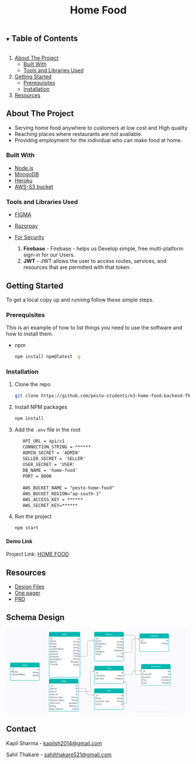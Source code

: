   <h1 align="center">Home Food</h1>

<!-- TABLE OF CONTENTS -->
<details open="open">
  <summary><h2 style="display: inline-block">Table of Contents</h2></summary>
  <ol>
    <li>
      <a href="#about-the-project">About The Project</a>
      <ul>
        <li><a href="#built-with">Built With</a></li>
        <li><a href="#tools-and-libraries-used">Tools and Libraries Used<a></li>
      </ul>
    </li>
    <li>
      <a href="#getting-started">Getting Started</a>
      <ul>
        <li><a href="#prerequisites">Prerequisites</a></li>
        <li><a href="#installation">Installation</a></li>
      </ul>
    </li>
    <li><a href="#resources">Resources</a></li>
  </ol>
</details>

<!-- ABOUT THE PROJECT -->

## About The Project

- Serving home food anywhere to customers at low cost and High quality
- Reaching places where restaurants are not available.
- Providing employment for the individual who can make food at home.

### Built With

- [Node.js]()
- [MongoDB]()
- [Heroku]()
- [AWS-S3 bucket]()

### Tools and Libraries Used

- [FIGMA]()
- [Razorpay]()
- [For Security]()
  
  1. <b>Firebase</b> - Firebase - helps us Develop simple, free multi-platform sign-in for our Users.
  2. <b>JWT</b> - JWT allows the user to access routes, services, and resources that are permitted with that token.

<!-- GETTING STARTED -->

## Getting Started

To get a local copy up and running follow these simple steps.

### Prerequisites

This is an example of how to list things you need to use the software and how to install them.

- npm
  ```sh
  npm install npm@latest -g
  ```

### Installation

1. Clone the repo
   ```sh
   git clone https://github.com/pesto-students/n3-home-food-backend-Theta
   ```
2. Install NPM packages

   ```sh
   npm install
   ```

3. Add the `.env` file in the root
   ```
      API_URL = api/v1
      CONNECTION_STRING = ******
      ADMIN_SECRET = 'ADMIN'
      SELLER_SECRET = 'SELLER'
      USER_SECRET = 'USER'
      DB_NAME = 'home-food'
      PORT = 8000

      AWS_BUCKET_NAME = "pesto-home-food"
      AWS_BUCKET_REGION="ap-south-1"
      AWS_ACCESS_KEY = ******
      AWS_SECRET_KEY=******
   ```
4. Run the project
   ```sh
   npm start
   ```

<!-- USAGE EXAMPLES -->

#### Demo Link

Project Link: [HOME FOOD]()

## Resources

- [Design Files](https://drive.google.com/file/d/1ZsHUcppCgRSodUsBPYNnufJIXQVBMpSX/view?usp=sharing)
- [One pager](https://drive.google.com/file/d/1eKHTMmlTKy6Q_cXUgh01wLXiTrIquEv0/view?usp=sharing)
- [PRD](https://drive.google.com/file/d/1Vx6rk5sD8S4teRjC3GvpJQ161Ww8kAkv/view?usp=sharing)
  
## Schema Design

<img src="https://github.com/pesto-students/n3-home-food-frontend-Theta/blob/master/public/database%20architecture.png" >
<!-- CONTRIBUTING -->
<!-- ## Contributing

Contributions are what make the open source community such an amazing place to be learn, inspire, and create. Any contributions you make are **greatly appreciated**.

1. Fork the Project
2. Create your Feature Branch (`git checkout -b feature/AmazingFeature`)
3. Commit your Changes (`git commit -m 'Add some AmazingFeature'`)
4. Push to the Branch (`git push origin feature/AmazingFeature`)
5. Open a Pull Request
 -->

<!-- LICENSE -->
<!-- ## License

Distributed under the MIT License. See `LICENSE` for more information.

 -->

<!-- CONTACT -->

## Contact

Kapil Sharma - kapilsh2014@gmail.com

Sahil Thakare - sahilthakare521@gmail.com
